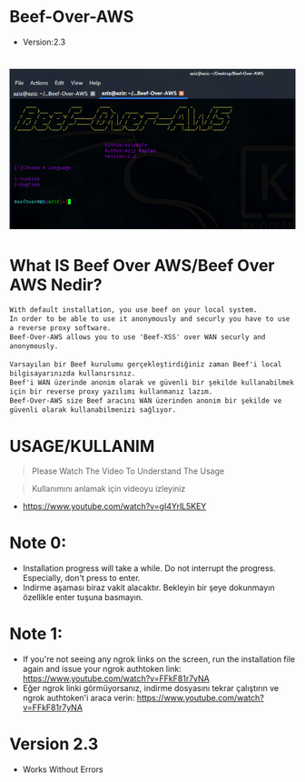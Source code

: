 # Beef-Over-AWS
* Version:2.3

# ![](images/beef.png)

# What IS Beef Over AWS/Beef Over AWS Nedir?

```
With default installation, you use beef on your local system.
In order to be able to use it anonymously and securly you have to use a reverse proxy software.
Beef-Over-AWS allows you to use 'Beef-XSS' over WAN securly and anonymously.

Varsayılan bir Beef kurulumu gerçekleştirdiğiniz zaman Beef'i local bilgisayarınızda kullanırsınız.
Beef'i WAN üzerinde anonim olarak ve güvenli bir şekilde kullanabilmek için bir reverse proxy yazılımı kullanmanız lazım.
Beef-Over-AWS size Beef aracını WAN üzerinden anonim bir şekilde ve güvenli olarak kullanabilmenizi sağlıyor. 

```

# USAGE/KULLANIM

> Please Watch The Video To Understand The Usage

> Kullanımını anlamak için videoyu izleyiniz

* https://www.youtube.com/watch?v=gI4YrlL5KEY


# Note 0:
* Installation progress will take a while. Do not interrupt the progress. Especially, don't press to enter.
* Indirme aşaması biraz vakit alacaktır. Bekleyin bir şeye dokunmayın özellikle enter tuşuna basmayın.

# Note 1:
* If you're not seeing any ngrok links on the screen, run the installation file again and issue your ngrok authtoken link: https://www.youtube.com/watch?v=FFkF81r7yNA
* Eğer ngrok linki görmüyorsanız, indirme dosyasını tekrar çalıştırın ve ngrok authtoken'i araca verin: https://www.youtube.com/watch?v=FFkF81r7yNA

# Version 2.3

* Works Without Errors




